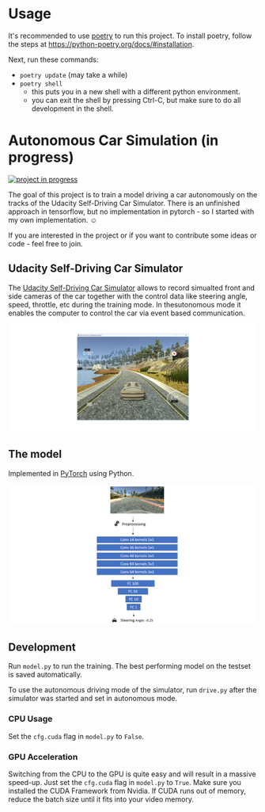 # Usage

It's recommended to use [poetry](https://python-poetry.org/) to run this project. To install poetry, follow the steps at <https://python-poetry.org/docs/#installation>.

Next, run these commands:

- `poetry update` (may take a while)
- `poetry shell`
    - this puts you in a new shell with a different python environment.
    - you can exit the shell by pressing Ctrl-C, but make sure to do all development in the shell.

# Autonomous Car Simulation (in progress)

[![project in progress](https://img.shields.io/badge/state-in%20progress-blue.svg)]()

The goal of this project is to train a model driving a car autonomously on the tracks of the Udacity Self-Driving Car Simulator. There is an unfinished approach in tensorflow, but no implementation in pytorch - so I started with my own implementation. :relaxed:

If you are interested in the project or if you want to contribute some ideas or code - feel free to join.


## Udacity Self-Driving Car Simulator

The [Udacity Self-Driving Car Simulator](https://github.com/udacity/self-driving-car-sim) allows to record simualted front and side cameras of the car together with the control data like steering angle, speed, throttle, etc during the training mode. In thesutonomous mode it enables the computer to control the car via event based communication.

![Udacity Seld-Driving Car Simulator](docs/simulation.png)

## The model

Implemented in [PyTorch](https://pytorch.org/) using Python.

![Network architecture](docs/network.png)

## Development

Run `model.py` to run the training. The best performing model on the testset is saved automatically. 

To use the autonomous driving mode of the simulator, run `drive.py` after the simulator was started and set in autonomous mode.

### CPU Usage

Set the `cfg.cuda` flag in `model.py` to `False`. 

### GPU Acceleration

Switching from the CPU to the GPU is quite easy and will result in a massive speed-up. Just set the `cfg.cuda` flag in `model.py` to `True`. Make sure you installed the CUDA Framework from Nvidia. If CUDA runs out of memory, reduce the batch size until it fits into your video memory.
